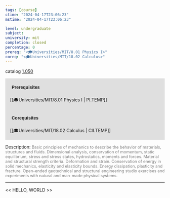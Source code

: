 ```yaml
---
tags: [course]
ctime: "2024-04-17T23:06:23"
mstime: "2024-04-17T23:06:23"

level: undergraduate
subject: 
university: mit
completion: closed
percentage: 0
prereq: "<🎓Universities/MIT/8.01 Physics I>"
coreq: "<🎓Universities/MIT/18.02 Calculus>"
---
```


catalog [1.050](http://student.mit.edu/catalog/m1a.html#1.050)

<span style="display: block; padding: 15px; background-color: rgb(100, 100, 100, 0.2);"><font id="m_prereq191_0" style="display: block; font-family: Arial, sans-serif; font-weight: bold; padding: 5px">Prerequisites</font><br><span id="prereq191_0">[[🎓Universities/MIT/8.01 Physics I | PI.TEMP]]</span></span>
<span style="display: block; padding: 15px; background-color: rgb(100, 100, 100, 0.2);"><font id="m_coreq191_0" style="display: block; font-family: Arial, sans-serif; font-weight: bold; padding: 5px">Corequisites</font><br><span id="coreq191_0">[[🎓Universities/MIT/18.02 Calculus | CII.TEMP]]</span></span>

<font style="">Description:</font>
<font style="color: grey; font-size: 0.8rem;">Basic principles of mechanics to describe the behavior of materials, structures and fluids. Dimensional analysis, conservation of momentum, static equilibrium, stress and stress states, hydrostatics, moments and forces. Material and structural strength criteria. Deformation and strain. Conservation of energy in solid mechanics, elasticity and elasticity bounds. Energy dissipation, plasticity and fracture. Open-ended geotechnical and structural engineering studio exercises and experiments with natural and man-made physical systems.</font>



---

<< HELLO, WORLD >>

